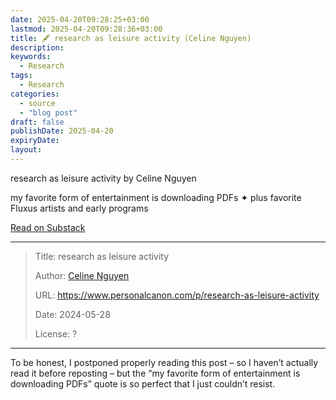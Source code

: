 ```yaml
---
date: 2025-04-20T09:28:25+03:00
lastmod: 2025-04-20T09:28:36+03:00
title: 🖋 research as leisure activity (Celine Nguyen)
description: 
keywords: 
  - Research
tags:
  - Research
categories:
  - source
  - "blog post"
draft: false
publishDate: 2025-04-20
expiryDate: 
layout:
---
```

<div class="substack-post-embed"><p lang="en">research as leisure activity by Celine Nguyen</p><p>my favorite form of entertainment is downloading PDFs ✦ plus favorite Fluxus artists and early programs</p><a data-post-link href="https://www.personalcanon.com/p/research-as-leisure-activity">Read on Substack</a></div><script async src="https://substack.com/embedjs/embed.js" charset="utf-8"></script>

---

> Title: research as leisure activity
> 
> Author: [Celine Nguyen](https://substack.com/@celinenguyen)
> 
> URL: https://www.personalcanon.com/p/research-as-leisure-activity
> 
> Date: 2024-05-28
> 
> License: ?

---

To be honest, I postponed properly reading this post – so I haven’t actually read it before reposting – but the “my favorite form of entertainment is downloading PDFs” quote is so perfect that I just couldn’t resist.
